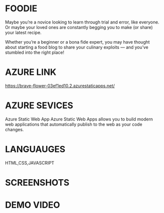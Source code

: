 # FOODIE

Maybe you’re a novice looking to learn through trial and error, like everyone. Or maybe your loved ones are constantly begging you to make (or share) your latest recipe.

Whether you’re a beginner or a bona fide expert, you may have thought about starting a food blog to share your culinary exploits — and you’ve stumbled into the right place!

# AZURE LINK
https://brave-flower-03ef1ed10.2.azurestaticapps.net/

# AZURE SEVICES
Azure Static Web App Azure Static Web Apps allows you to build modern web applications that automatically publish to the web as your code changes.

# LANGUAUGES 
HTML,CSS,JAVASCRIPT

# SCREENSHOTS

# DEMO VIDEO


